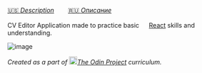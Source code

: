 
[:us: *Description*](https://github.com/obviouslymilk/cv-application/blob/main/README.md)        [:ru: *Описание*](https://github.com/obviouslymilk/cv-application/blob/main/README.RU.md)

CV Editor Application made to practice basic <img src="https://brandslogos.com/wp-content/uploads/images/large/react-logo.png" data-canonical-src="https://brandslogos.com/wp-content/uploads/images/large/react-logo.png" width="18" height="16"/>[React](https://jestjs.io/) skills and understanding.

![image](https://user-images.githubusercontent.com/68001894/197665509-aa09d762-34fd-4a0f-9584-b044016414b3.png)


*Created as a part of <img src="https://github.com/TheOdinProject/theodinproject/blob/main/app/assets/images/icons/odin-icon.svg" data-canonical-src="https://github.com/TheOdinProject/theodinproject/blob/main/app/assets/images/icons/odin-icon.svg" width="18" height="18"/>[The Odin Project](https://www.theodinproject.com/dashboard) curriculum.*
